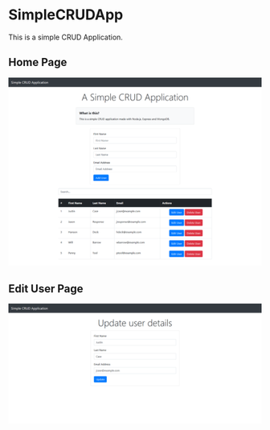 # SimpleCRUDApp

This is a simple CRUD Application.

## Home Page
![Home Page](/images/homepage.png)

## Edit User Page
![EditUser Page](/images/editUser.png)
